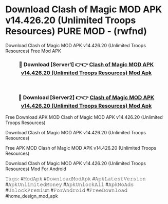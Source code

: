 # Download Clash of Magic MOD APK v14.426.20 (Unlimited Troops Resources) PURE MOD - (rwfnd)
Download Clash of Magic MOD APK v14.426.20 (Unlimited Troops Resources) Free Mod APK

<div align="center">
<h3>🔴 Download [Server1] 👉👉 <a href="https://apk-comot.site?title=Clash_of_Magic_MOD_APK_v14.426.20_(Unlimited_Troops_Resources)">Clash of Magic MOD APK v14.426.20 (Unlimited Troops Resources) Mod Apk</a></h3><br>

<h3>🔴 Download [Server2] 👉👉 <a href="https://apk-comot.site?title=Clash_of_Magic_MOD_APK_v14.426.20_(Unlimited_Troops_Resources)">Clash of Magic MOD APK v14.426.20 (Unlimited Troops Resources) Mod Apk</a></h3>
</div>


Free Download APK MOD Clash of Magic MOD APK v14.426.20 (Unlimited Troops Resources)

Download Clash of Magic MOD APK v14.426.20 (Unlimited Troops Resources) 

Free APK MOD Clash of Magic MOD APK v14.426.20 (Unlimited Troops Resources) 

Download Clash of Magic MOD APK v14.426.20 (Unlimited Troops Resources) Mod For Android

𝚃𝚊𝚐𝚜: #𝙼𝚘𝚍𝙰𝚙𝚔 #𝙳𝚘𝚠𝚗𝚕𝚘𝚊𝚍𝙼𝚘𝚍𝙰𝚙𝚔 #𝙰𝚙𝚔𝙻𝚊𝚝𝚎𝚜𝚝𝚅𝚎𝚛𝚜𝚒𝚘𝚗 #𝙰𝚙𝚔𝚄𝚗𝚕𝚒𝚖𝚒𝚝𝚎𝚍𝙼𝚘𝚗𝚎𝚢 #𝙰𝚙𝚔𝚄𝚗𝚕𝚘𝚌𝚔𝙰𝚕𝚕 #𝙰𝚙𝚔𝙽𝚘𝙰𝚍𝚜 #𝚄𝚗𝚕𝚘𝚌𝚔𝙿𝚛𝚎𝚖𝚒𝚞𝚖 #𝙵𝚘𝚛𝙰𝚗𝚍𝚛𝚘𝚒𝚍 #𝙵𝚛𝚎𝚎𝙳𝚘𝚠𝚗𝚕𝚘𝚊𝚍 #home_design_mod_apk